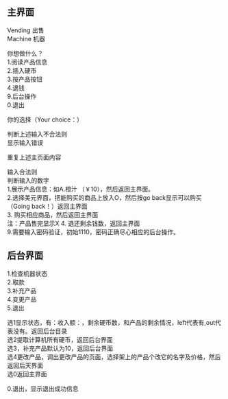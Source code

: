 ## 主界面
Vending	出售  
Machine 机器  

你想做什么？  
1.阅读产品信息  
2.插入硬币  
3.按产品按钮  
4.退钱  
9.后台操作  
0.退出  

你的选择（Your choice：）


判断上述输入不合法则  
显示输入错误

重复上述主页面内容

输入合法则  
判断输入的数字  
1.展示产品信息：如A.橙汁 （￥10），然后返回主界面。  
2.选择美元界面，把能购买的商品上放入O，然后按go back显示可以购买（Going back！）返回主界面    
3. 购买相应商品，然后返回主界面  
注：产品售完显示X
4. 退还剩余钱数，返回主界面  
9.需要输入密码验证，初始1110，密码正确尽心相应的后台操作。  

## 后台界面  
1.检查机器状态  
2.取款  
3.补充产品  
4.变更产品  
5.退出  

选1显示状态，有：收入额：，剩余硬币数，和产品的剩余情况，left代表有,out代表没有。返回后台目录  
选2提取计算机所有硬币，返回后台界面  
选3，补充产品默认为10，返回后台界面  
选4更改产品，调出更改产品的页面，选择架上的产品个改它的名字及价格，然后返回后天界面  
选0返回主界面  

0.退出，显示退出成功信息  



